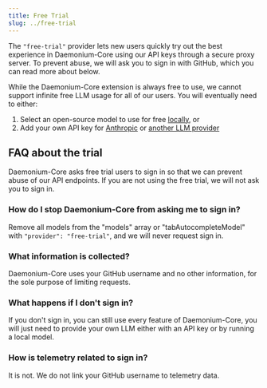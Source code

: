 ```yaml
---
title: Free Trial
slug: ../free-trial
---
```


The `"free-trial"` provider lets new users quickly try out the best experience in Daemonium-Core using our API keys through a secure proxy server. To prevent abuse, we will ask you to sign in with GitHub, which you can read more about below.

While the Daemonium-Core extension is always free to use, we cannot support infinite free LLM usage for all of our users. You will eventually need to either:

1. Select an open-source model to use for free [locally](../top-level/ollama.md), or
2. Add your own API key for [Anthropic](../top-level/anthropic.md) or [another LLM provider](/customize/model-providers)

## FAQ about the trial

Daemonium-Core asks free trial users to sign in so that we can prevent abuse of our API endpoints. If you are not using the free trial, we will not ask you to sign in.

### How do I stop Daemonium-Core from asking me to sign in?

Remove all models from the "models" array or "tabAutocompleteModel" with `"provider": "free-trial"`, and we will never request sign in.

### What information is collected?

Daemonium-Core uses your GitHub username and no other information, for the sole purpose of limiting requests.

### What happens if I don't sign in?

If you don't sign in, you can still use every feature of Daemonium-Core, you will just need to provide your own LLM either with an API key or by running a local model.

### How is telemetry related to sign in?

It is not. We do not link your GitHub username to telemetry data.
